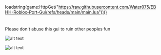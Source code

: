 loadstring(game:HttpGet("https://raw.githubusercontent.com/Water075/EBHH-Roblox-Port-Gui/refs/heads/main/main.lua"))()
#
Please don't abuse this gui to ruin other peoples fun<br>


![alt text](https://img.shields.io/badge/WaterUtils-blue)

![alt text](https://i.ibb.co/cSvzL9BN/EBHH1-0-0-FUCKERS.png)

